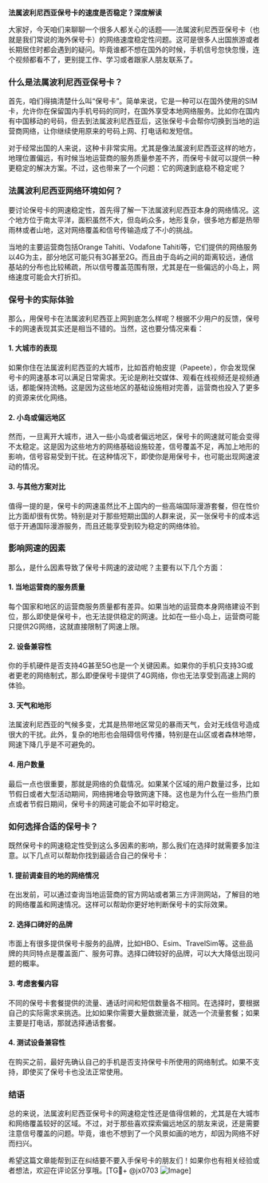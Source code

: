 **法属波利尼西亚保号卡的速度是否稳定？深度解读**

大家好，今天咱们来聊聊一个很多人都关心的话题——法属波利尼西亚保号卡（也就是我们常说的海外保号卡）的网络速度稳定性问题。这可是很多人出国旅游或者长期居住时都会遇到的疑问。毕竟谁都不想在国外的时候，手机信号忽快忽慢，连个视频都看不了，更别提工作、学习或者跟家人朋友联系了。

### 什么是法属波利尼西亚保号卡？

首先，咱们得搞清楚什么叫“保号卡”。简单来说，它是一种可以在国外使用的SIM卡，允许你在保留国内手机号码的同时，在国外享受本地网络服务。比如你在国内有中国移动的号码，但去到法属波利尼西亚后，这张保号卡会帮你切换到当地的运营商网络，让你继续使用原来的号码上网、打电话和发短信。

对于经常出国的人来说，这种卡非常实用。尤其是像法属波利尼西亚这样的地方，地理位置偏远，有时候当地运营商的服务质量参差不齐，而保号卡就可以提供一种更稳定的解决方案。不过，这也带来了一个问题：它的网速到底稳不稳定呢？

### 法属波利尼西亚网络环境如何？

要讨论保号卡的网速稳定性，首先得了解一下法属波利尼西亚本身的网络情况。这个地方位于南太平洋，面积虽然不大，但岛屿众多，地形复杂，很多地方都是热带雨林或者山地，这对网络覆盖和信号传输造成了不小的挑战。

当地的主要运营商包括Orange Tahiti、Vodafone Tahiti等，它们提供的网络服务以4G为主，部分地区可能只有3G甚至2G。而且由于岛屿之间的距离较远，通信基站的分布也比较稀疏，所以信号覆盖范围有限，尤其是在一些偏远的小岛上，网络速度可能会大打折扣。

### 保号卡的实际体验

那么，用保号卡在法属波利尼西亚上网到底怎么样呢？根据不少用户的反馈，保号卡的网速表现其实还是相当不错的。当然，这也要分情况来看：

#### 1. **大城市的表现**
如果你住在法属波利尼西亚的大城市，比如首府帕皮提（Papeete），你会发现保号卡的网速基本可以满足日常需求。无论是刷社交媒体、观看在线视频还是视频通话，都能保持流畅。这是因为这些地区的基础设施相对完善，运营商也投入了更多的资源来优化网络。

#### 2. **小岛或偏远地区**
然而，一旦离开大城市，进入一些小岛或者偏远地区，保号卡的网速就可能会变得不太稳定。这是因为这些地方的网络基础设施较差，信号覆盖不足，再加上地形的影响，信号容易受到干扰。在这种情况下，即使你是用保号卡，也可能出现网速波动的情况。

#### 3. **与其他方案对比**
值得一提的是，保号卡的网速虽然比不上国内的一些高端国际漫游套餐，但在性价比方面却很有优势。特别是对于那些短期出国的人群来说，买一张保号卡的成本远低于开通国际漫游服务，而且还能享受到较为稳定的网络体验。

### 影响网速的因素

那么，是什么因素导致了保号卡网速的波动呢？主要有以下几个方面：

#### 1. **当地运营商的服务质量**
每个国家和地区的运营商服务质量都有差异。如果当地的运营商本身网络建设不到位，那么即使是保号卡，也无法提供稳定的网速。比如在一些小岛上，运营商可能只提供2G网络，这就直接限制了网速上限。

#### 2. **设备兼容性**
你的手机硬件是否支持4G甚至5G也是一个关键因素。如果你的手机只支持3G或者更老的网络制式，那么即便保号卡提供了4G网络，你也无法享受到高速上网的体验。

#### 3. **天气和地形**
法属波利尼西亚的气候多变，尤其是热带地区常见的暴雨天气，会对无线信号造成很大的干扰。此外，复杂的地形也会阻碍信号传播，特别是在山区或者森林地带，网速下降几乎是不可避免的。

#### 4. **用户数量**
最后一点也很重要，那就是网络的负载情况。如果某个区域的用户数量过多，比如节假日或者大型活动期间，网络拥堵会导致网速下降。这也是为什么在一些热门景点或者节假日期间，保号卡的网速可能会不如平时稳定。

### 如何选择合适的保号卡？

既然保号卡的网速稳定性受到这么多因素的影响，那么我们在选择时就需要多加注意。以下几点可以帮助你找到最适合自己的保号卡：

#### 1. **提前调查目的地的网络情况**
在出发前，可以通过查询当地运营商的官方网站或者第三方评测网站，了解目的地的网络覆盖和网速情况。这样可以帮助你更好地判断保号卡的实际效果。

#### 2. **选择口碑好的品牌**
市面上有很多提供保号卡服务的品牌，比如HBO、Esim、TravelSim等。这些品牌的共同特点是覆盖面广、服务可靠。选择口碑较好的品牌，可以大大降低出现问题的概率。

#### 3. **考虑套餐内容**
不同的保号卡套餐提供的流量、通话时间和短信数量各不相同。在选择时，要根据自己的实际需求来挑选。比如如果你需要大量数据流量，就选一个流量套餐；如果主要是打电话，那就选择通话套餐。

#### 4. **测试设备兼容性**
在购买之前，最好先确认自己的手机是否支持保号卡所使用的网络制式。如果不支持，即使买了保号卡也没法正常使用。

### 结语

总的来说，法属波利尼西亚保号卡的网速稳定性还是值得信赖的，尤其是在大城市和网络覆盖较好的区域。不过，对于那些喜欢探索偏远地区的朋友来说，还是需要注意信号覆盖的问题。毕竟，谁也不想到了一个风景如画的地方，却因为网络不好而扫兴。

希望这篇文章能帮到正在纠结要不要入手保号卡的朋友们！如果你也有相关经验或者想法，欢迎在评论区分享哦。[TG💪+ @jx0703 ![Image](https://github.com/user-attachments/assets/dbca1d08-cadb-493c-b0ec-ad6f7a83f270)]